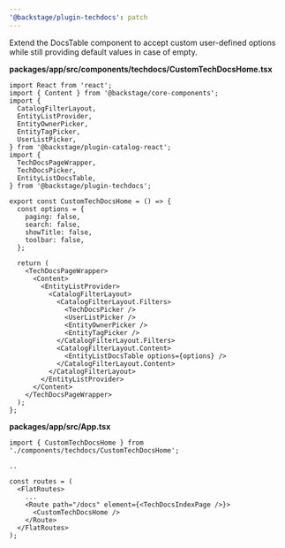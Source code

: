 ```yaml
---
'@backstage/plugin-techdocs': patch
---
```


Extend the DocsTable component to accept custom user-defined options while still providing default values in case of empty.

**packages/app/src/components/techdocs/CustomTechDocsHome.tsx**

```tsx
import React from 'react';
import { Content } from '@backstage/core-components';
import {
  CatalogFilterLayout,
  EntityListProvider,
  EntityOwnerPicker,
  EntityTagPicker,
  UserListPicker,
} from '@backstage/plugin-catalog-react';
import {
  TechDocsPageWrapper,
  TechDocsPicker,
  EntityListDocsTable,
} from '@backstage/plugin-techdocs';

export const CustomTechDocsHome = () => {
  const options = {
    paging: false,
    search: false,
    showTitle: false,
    toolbar: false,
  };

  return (
    <TechDocsPageWrapper>
      <Content>
        <EntityListProvider>
          <CatalogFilterLayout>
            <CatalogFilterLayout.Filters>
              <TechDocsPicker />
              <UserListPicker />
              <EntityOwnerPicker />
              <EntityTagPicker />
            </CatalogFilterLayout.Filters>
            <CatalogFilterLayout.Content>
              <EntityListDocsTable options={options} />
            </CatalogFilterLayout.Content>
          </CatalogFilterLayout>
        </EntityListProvider>
      </Content>
    </TechDocsPageWrapper>
  );
};
```

**packages/app/src/App.tsx**

```tsx
import { CustomTechDocsHome } from './components/techdocs/CustomTechDocsHome';

..

const routes = (
  <FlatRoutes>
    ...
    <Route path="/docs" element={<TechDocsIndexPage />}>
      <CustomTechDocsHome />
    </Route>
  </FlatRoutes>
);
```
